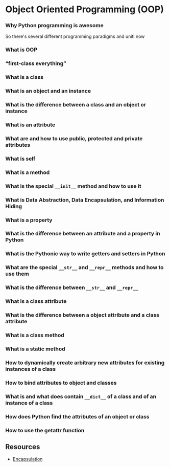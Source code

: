 Object Oriented Programming (**OOP**)
=======================================

### Why Python programming is awesome

So there's several different programming paradigms and unitl now

### What is OOP
### “first-class everything”
### What is a class
### What is an object and an instance
### What is the difference between a class and an object or instance
### What is an attribute
### What are and how to use public, protected and private attributes
### What is self
### What is a method
### What is the special `__init__` method and how to use it
### What is Data Abstraction, Data Encapsulation, and Information Hiding
### What is a property
### What is the difference between an attribute and a property in Python
### What is the Pythonic way to write getters and setters in Python
### What are the special `__str__` and `__repr__` methods and how to use them
### What is the difference between `__str__` and `__repr__`
### What is a class attribute
### What is the difference between a object attribute and a class attribute
### What is a class method
### What is a static method
### How to dynamically create arbitrary new attributes for existing instances of a class
### How to bind attributes to object and classes
### What is and what does contain `__dict__` of a class and of an instance of a class
### How does Python find the attributes of an object or class
### How to use the getattr function

Resources
-------------
- [Encapsulation](https://www.geeksforgeeks.org/encapsulation-in-python/ )
